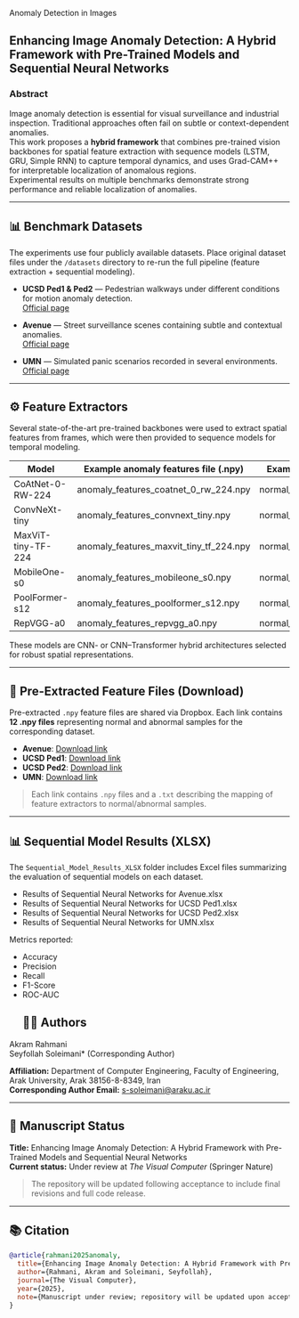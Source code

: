  Anomaly Detection in Images  
## Enhancing Image Anomaly Detection: A Hybrid Framework with Pre-Trained Models and Sequential Neural Networks

### Abstract
Image anomaly detection is essential for visual surveillance and industrial inspection. Traditional approaches often fail on subtle or context-dependent anomalies.  
This work proposes a **hybrid framework** that combines pre-trained vision backbones for spatial feature extraction with sequence models (LSTM, GRU, Simple RNN) to capture temporal dynamics, and uses Grad-CAM++ for interpretable localization of anomalous regions.  
Experimental results on multiple benchmarks demonstrate strong performance and reliable localization of anomalies.

---

## 📊 Benchmark Datasets
The experiments use four publicly available datasets. Place original dataset files under the `/datasets` directory to re-run the full pipeline (feature extraction + sequential modeling).

- **UCSD Ped1 & Ped2** — Pedestrian walkways under different conditions for motion anomaly detection.  
  [Official page](http://www.svcl.ucsd.edu/projects/anomaly/dataset.htm)

- **Avenue** — Street surveillance scenes containing subtle and contextual anomalies.  
  [Official page](https://cs-people.bu.edu/hamed/avenue_dataset.html)

- **UMN** — Simulated panic scenarios recorded in several environments.  
  [Official page](https://mha.cs.umn.edu/Movies/UMN_Anomaly_Detection.html)

---

## ⚙️ Feature Extractors
Several state-of-the-art pre-trained backbones were used to extract spatial features from frames, which were then provided to sequence models for temporal modeling.

| Model | Example anomaly features file (.npy) | Example normal features file (.npy) |
|-------|--------------------------------------|-------------------------------------|
| CoAtNet-0-RW-224 | anomaly_features_coatnet_0_rw_224.npy | normal_features_coatnet_0_rw_224.npy |
| ConvNeXt-tiny | anomaly_features_convnext_tiny.npy | normal_features_convnext_tiny.npy |
| MaxViT-tiny-TF-224 | anomaly_features_maxvit_tiny_tf_224.npy | normal_features_maxvit_tiny_tf_224.npy |
| MobileOne-s0 | anomaly_features_mobileone_s0.npy | normal_features_mobileone_s0.npy |
| PoolFormer-s12 | anomaly_features_poolformer_s12.npy | normal_features_poolformer_s12.npy |
| RepVGG-a0 | anomaly_features_repvgg_a0.npy | normal_features_repvgg_a0.npy |

These models are CNN- or CNN–Transformer hybrid architectures selected for robust spatial representations.

---

## 📁 Pre-Extracted Feature Files (Download)
Pre-extracted `.npy` feature files are shared via Dropbox. Each link contains **12 .npy files** representing normal and abnormal samples for the corresponding dataset.

- **Avenue**: [Download link](https://www.dropbox.com/scl/fo/uvj2i4kaqnj425rb232vt/ADTsWLQjx-Fi-eJ9C7c9cVg?rlkey=02g9u1c5ejkhi2umk0pbs96fc&st=be1ubtml&dl=0)  
- **UCSD Ped1**: [Download link](https://www.dropbox.com/scl/fo/j5zya2mz4xfqyqqgv7wac/AFxVNsxkhfVwjyf3jQuEQuM?rlkey=1ge2yikbbpw8a7smwbq63p3if&st=172oj2nx&dl=0)  
- **UCSD Ped2**: [Download link](https://www.dropbox.com/scl/fo/lbse8zt94o24i8fyvnkd2/AMA66KNLLDbxFt3ij4EuLco?rlkey=09m8m0tygstpzow3b0n5uj5jk&st=oe274j3o&dl=0)  
- **UMN**: [Download link](https://www.dropbox.com/scl/fo/095z706yk3rzhg6wd0yxa/ABbDGuAP4xsA9AMyyrRP8s0?rlkey=1ulqi6z9vzoqjxdnyqkqdazi2&st=9ieth52p&dl=0)  

> Each link contains `.npy` files and a `.txt` describing the mapping of feature extractors to normal/abnormal samples.

---

## 📊 Sequential Model Results (XLSX)
The `Sequential_Model_Results_XLSX` folder includes Excel files summarizing the evaluation of sequential models on each dataset.

- Results of Sequential Neural Networks for Avenue.xlsx  
- Results of Sequential Neural Networks for UCSD Ped1.xlsx  
- Results of Sequential Neural Networks for UCSD Ped2.xlsx  
- Results of Sequential Neural Networks for UMN.xlsx  

Metrics reported:

- Accuracy  
- Precision  
- Recall  
- F1-Score  
- ROC-AUC
  ## 👩‍💻 Authors
Akram Rahmani  
Seyfollah Soleimani* (Corresponding Author)  

**Affiliation:** Department of Computer Engineering, Faculty of Engineering, Arak University, Arak 38156-8-8349, Iran  
**Corresponding Author Email:** s-soleimani@araku.ac.ir

---

## 📜 Manuscript Status
**Title:** Enhancing Image Anomaly Detection: A Hybrid Framework with Pre-Trained Models and Sequential Neural Networks  
**Current status:** Under review at *The Visual Computer* (Springer Nature)  
> The repository will be updated following acceptance to include final revisions and full code release.

---

## 📚 Citation
```bibtex
@article{rahmani2025anomaly,
  title={Enhancing Image Anomaly Detection: A Hybrid Framework with Pre-Trained Models and Sequential Neural Networks},
  author={Rahmani, Akram and Soleimani, Seyfollah},
  journal={The Visual Computer},
  year={2025},
  note={Manuscript under review; repository will be updated upon acceptance. DOI: 10.5281/zenodo.17362656}
}

